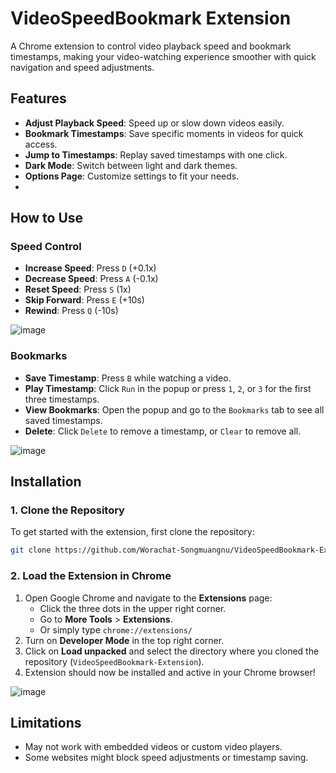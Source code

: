 # VideoSpeedBookmark Extension

A Chrome extension to control video playback speed and bookmark timestamps, making your video-watching experience smoother with quick navigation and speed adjustments.

## Features
- **Adjust Playback Speed**: Speed up or slow down videos easily.
- **Bookmark Timestamps**: Save specific moments in videos for quick access.
- **Jump to Timestamps**: Replay saved timestamps with one click.
- **Dark Mode**: Switch between light and dark themes.
- **Options Page**: Customize settings to fit your needs.
- 
## How to Use
### Speed Control
- **Increase Speed**: Press `D` (+0.1x)
- **Decrease Speed**: Press `A` (-0.1x)
- **Reset Speed**: Press `S` (1x)
- **Skip Forward**: Press `E` (+10s)
- **Rewind**: Press `Q` (-10s)
  
![image](https://github.com/user-attachments/assets/67971b30-1561-4ea4-97e8-60cdfbffe6fb)


### Bookmarks
- **Save Timestamp**: Press `B` while watching a video.
- **Play Timestamp**: Click `Run` in the popup or press `1`, `2`, or `3` for the first three timestamps.
- **View Bookmarks**: Open the popup and go to the `Bookmarks` tab to see all saved timestamps.
- **Delete**: Click `Delete` to remove a timestamp, or `Clear` to remove all.
  
![image](https://github.com/user-attachments/assets/1f2c8a5b-71f0-4c1f-9357-ce29c3a2f2fa)

## Installation
### 1. Clone the Repository
To get started with the extension, first clone the repository:
```bash
git clone https://github.com/Worachat-Songmuangnu/VideoSpeedBookmark-Extension.git
```
### 2. Load the Extension in Chrome
1. Open Google Chrome and navigate to the **Extensions** page:
   - Click the three dots in the upper right corner.
   - Go to **More Tools** > **Extensions**.
   - Or simply type `chrome://extensions/`
2. Turn on **Developer Mode** in the top right corner.
3. Click on **Load unpacked** and select the directory where you cloned the repository (`VideoSpeedBookmark-Extension`).
4. Extension should now be installed and active in your Chrome browser!

![image](https://github.com/user-attachments/assets/e68b8e13-b646-4261-8df4-3f826223b95e)



## Limitations
- May not work with embedded videos or custom video players.
- Some websites might block speed adjustments or timestamp saving.
